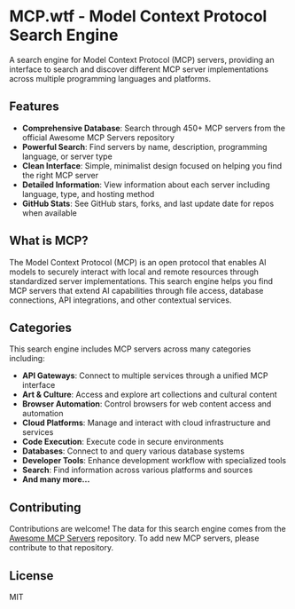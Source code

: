 # MCP.wtf - Model Context Protocol Search Engine

A search engine for Model Context Protocol (MCP) servers, providing an interface to search and discover different MCP server implementations across multiple programming languages and platforms.

## Features

- **Comprehensive Database**: Search through 450+ MCP servers from the official Awesome MCP Servers repository
- **Powerful Search**: Find servers by name, description, programming language, or server type
- **Clean Interface**: Simple, minimalist design focused on helping you find the right MCP server
- **Detailed Information**: View information about each server including language, type, and hosting method
- **GitHub Stats**: See GitHub stars, forks, and last update date for repos when available

## What is MCP?

The Model Context Protocol (MCP) is an open protocol that enables AI models to securely interact with local and remote resources through standardized server implementations. This search engine helps you find MCP servers that extend AI capabilities through file access, database connections, API integrations, and other contextual services.

## Categories

This search engine includes MCP servers across many categories including:

- **API Gateways**: Connect to multiple services through a unified MCP interface
- **Art & Culture**: Access and explore art collections and cultural content
- **Browser Automation**: Control browsers for web content access and automation
- **Cloud Platforms**: Manage and interact with cloud infrastructure and services
- **Code Execution**: Execute code in secure environments
- **Databases**: Connect to and query various database systems
- **Developer Tools**: Enhance development workflow with specialized tools
- **Search**: Find information across various platforms and sources
- **And many more...**

## Contributing

Contributions are welcome! The data for this search engine comes from the [Awesome MCP Servers](https://github.com/punkpeye/awesome-mcp-servers) repository. To add new MCP servers, please contribute to that repository.

## License

MIT
